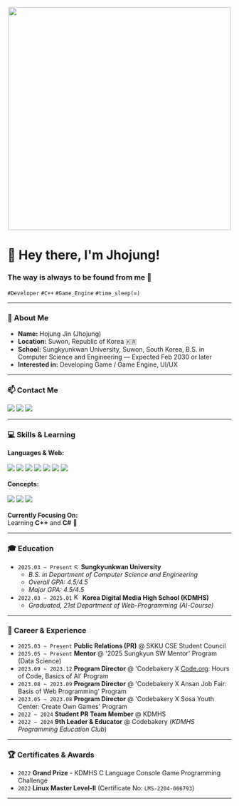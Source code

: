 <p align="center">
  <img src="https://i.pinimg.com/originals/fa/8c/24/fa8c248ccd02d76b7b321da88c75a0e1.gif" width="500">
</p>

<h1>🧀 Hey there, I'm Jhojung!</h1>

<h3>The way is always to be found from me 🌱</h3>

<p>
  <code>#Developer</code> <code>#C++</code> <code>#Game_Engine</code> <code>#time_sleep(∞)</code>
</p>

---

### 🤔 About Me

* **Name:** Hojung Jin (Jhojung)
* **Location:** Suwon, Republic of Korea 🇰🇷
* **School:** Sungkyunkwan University, Suwon, South Korea, B.S. in Computer Science and Engineering — Expected Feb 2030 or later  
* **Interested in:** Developing Game / Game Engine, UI/UX

---

### 📫 Contact Me

<p>
  <a href="mailto:jhojung0311@gmail.com"><img src="https://img.shields.io/badge/-Gmail-D14836?style=flat-square&logo=Gmail&logoColor=white"/></a>
  <a href="mailto:jhojung0311@skku.edu"><img src="https://img.shields.io/badge/-SKKU Mail-003e7f?style=flat-square&logo=microsoftoutlook&logoColor=white"/></a>
  <a href="https://www.instagram.com/jho_jhojung/" target="_blank"><img src="https://img.shields.io/badge/-Instagram-E4405F?style=flat-square&logo=Instagram&logoColor=white"/></a>
  </p>

---

### 💻 Skills & Learning

<p>
  <strong>Languages & Web:</strong><br/><br>
  <img src="https://img.shields.io/badge/C-A8B9CC?style=flat-square&logo=c&logoColor=black"/>
  <img src="https://img.shields.io/badge/C%23-239120?style=flat-square&logo=c-sharp&logoColor=white"/>
  <img src="https://img.shields.io/badge/C++-00599C?style=flat-square&logo=C%2B%2B&logoColor=white"/>
  <img src="https://img.shields.io/badge/Python-3776AB?style=flat-square&logo=python&logoColor=white"/>
  <img src="https://img.shields.io/badge/HTML5-E34F26?style=flat-square&logo=html5&logoColor=white"/>
  <img src="https://img.shields.io/badge/CSS3-1572B6?style=flat-square&logo=css3&logoColor=white"/>
  <img src="https://img.shields.io/badge/JavaScript-F7DF1E?style=flat-square&logo=javascript&logoColor=black"/>
  <br/><br/>
  <strong>Concepts:</strong><br/><br>
  <img src="https://img.shields.io/badge/Data Structures-Algorithm-orange?style=flat-square"/>
  <img src="https://img.shields.io/badge/Database-DB-blue?style=flat-square"/>
  <img src="https://img.shields.io/badge/Machine Learning-ML-yellowgreen?style=flat-square"/>
  <br/><br/>
  <strong>Currently Focusing On:</strong><br> Learning <strong>C++</strong> and <strong>C#</strong> 🚀
</p>

---

### 🎓 Education

* `2025.03 ~ Present` <img src="https://ammoniaenergy.org/wp-content/uploads/2021/01/Sungkyunkwan_University_seal.svg.png" width="12" alt="SKKU logo"/> **Sungkyunkwan University**
    * *B.S. in Department of Computer Science and Engineering*
    * *Overall GPA: 4.5/4.5*
    * *Major GPA: 4.5/4.5*
* `2022.03 ~ 2025.01` <img src="https://i.namu.wiki/i/ts0UJaKxKRoUv1mD1rnbIEbr5tm5b7g4H7Sl-L5chF0uUfbRJ8bksdWhUlIDLnsCeZ96UxvKMx85N9mZ9KLatQ.webp" width="15" alt="KDMHS logo"/> **Korea Digital Media High School (KDMHS)**
    * *Graduated, 21st Department of Web-Programming (AI-Course)*

---

### 💼 Career & Experience

* `2025.03 ~ Present` **Public Relations (PR)** @ SKKU CSE Student Council
* `2025.05 ~ Present` **Mentor** @ '2025 Sungkyun SW Mentor' Program (Data Science)
* `2023.09 ~ 2023.12` **Program Director** @ 'Codebakery X [Code.org](https://code.org/): Hours of Code, Basics of AI' Program
* `2023.08 ~ 2023.09` **Program Director** @ 'Codebakery X Ansan Job Fair: Basis of Web Programming' Program
* `2023.05 ~ 2023.08` **Program Director** @ 'Codebakery X Sosa Youth Center: Create Own Games' Program
* `2022 ~ 2024` **Student PR Team Member** @ KDMHS
* `2022 ~ 2024` **9th Leader & Educator** @ Codebakery (*KDMHS Programming Education Club*)

---

### 🏆 Certificates & Awards

* `2022` **Grand Prize** - KDMHS C Language Console Game Programming Challenge
* `2022` **Linux Master Level-II** (Certificate No: `LMS-2204-006793`)

---
